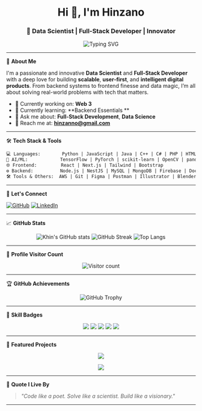 <h1 align="center">Hi 👋, I'm Hinzano </h1>
<h3 align="center">🚀 Data Scientist | Full-Stack Developer | Innovator</h3>

<p align="center">
  <img src="https://readme-typing-svg.demolab.com?font=Fira+Code&size=22&pause=1000&center=true&width=700&lines=Turning+ideas+into+intelligent+solutions.;Building+cool+stuff+with+AI+%26+code." alt="Typing SVG" />
</p>


---

🌟 **About Me**

I'm a passionate and innovative **Data Scientist** and **Full-Stack Developer** with a deep love for building **scalable**, **user-first**, and **intelligent digital products**. From backend systems to frontend finesse and data magic, I’m all about solving real-world problems with tech that matters.

- 🔭 Currently working on: **Web 3**
- 🌱 Currently learning: **Backend Essentials **
- 💬 Ask me about: **Full-Stack Development**, **Data Science**
- 📩 Reach me at: **hinzanno@gmail.com**

---

🛠️ **Tech Stack & Tools**

```txt
💻 Languages:        Python | JavaScript | Java | C++ | C# | PHP | HTML | CSS | Pug
🧠 AI/ML:            TensorFlow | PyTorch | scikit-learn | OpenCV | pandas | seaborn
🌐 Frontend:         React | Next.js | Tailwind | Bootstrap
⚙️ Backend:          Node.js | NestJS | MySQL | MongoDB | Firebase | Docker
🛠️ Tools & Others:  AWS | Git | Figma | Postman | Illustrator | Blender | Linux | CanvasJS
```

---

📱 **Let's Connect**

[![GitHub](https://img.shields.io/badge/GitHub-Khin--90-black?logo=github&style=flat-square)](https://github.com/Khin-90)
[![LinkedIn](https://img.shields.io/badge/LinkedIn-Hinzano-blue?logo=linkedin&style=flat-square)](https://www.linkedin.com/in/kinga-hinzano-khin2004)

---

📈 **GitHub Stats**
<p align="center">
  <img src="https://github-readme-stats.vercel.app/api?username=Khin-90&show_icons=true&theme=radical" alt="Khin's GitHub stats" />
  <img src="https://github-readme-streak-stats.herokuapp.com?user=Khin-90&theme=radical" alt="GitHub Streak" />
  <img src="https://github-readme-stats.vercel.app/api/top-langs/?username=Khin-90&layout=compact&theme=radical" alt="Top Langs" />
</p>

---

📅 **Profile Visitor Count**
<p align="center">
  <img src="https://komarev.com/ghpvc/?username=Khin-90&style=flat-square&color=blue" alt="Visitor count"/>
</p>

---

🏆 **GitHub Achievements**
<p align="center">
  <img src="https://github-profile-trophy.vercel.app/?username=Khin-90&theme=radical&no-frame=true&column=4" alt="GitHub Trophy"/>
</p>

---

🌟 **Skill Badges**
<p align="center">
  <img src="https://img.shields.io/badge/Python-3776AB?style=for-the-badge&logo=python&logoColor=white"/>
  <img src="https://img.shields.io/badge/React-20232A?style=for-the-badge&logo=react&logoColor=61DAFB"/>
  <img src="https://img.shields.io/badge/Node.js-339933?style=for-the-badge&logo=nodedotjs&logoColor=white"/>
  <img src="https://img.shields.io/badge/TensorFlow-FF6F00?style=for-the-badge&logo=TensorFlow&logoColor=white"/>
  <img src="https://img.shields.io/badge/PostgreSQL-4169E1?style=for-the-badge&logo=postgresql&logoColor=white"/>
</p>

---

📂 **Featured Projects**
<p align="center">
  <a href="https://github.com/Khin-90/PochiYangu">
    <img src="https://github-readme-stats.vercel.app/api/pin/?username=Khin-90&repo=PochiYangu&theme=radical" />
  </a>
</p>
<p align="center">
  <a href="https://github.com/Khin-90/KuaSecure">
    <img src="https://github-readme-stats.vercel.app/api/pin/?username=Khin-90&repo=KuaSecure&theme=radical" />
  </a>
</p>

---

🔹 **Quote I Live By**
> _"Code like a poet. Solve like a scientist. Build like a visionary."_

---
